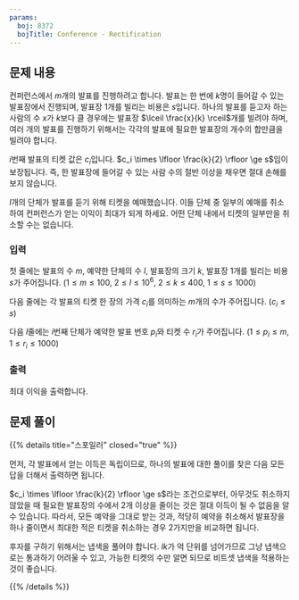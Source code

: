 ```yaml
---
params:
  boj: 8372
  bojTitle: Conference - Rectification
---
```


## 문제 내용

컨퍼런스에서 $m$개의 발표를 진행하려고 합니다. 발표는 한 번에 $k$명이 들어갈 수 있는 발표장에서 진행되며, 발표장 1개를 빌리는 비용은 $s$입니다.
하나의 발표를 듣고자 하는 사람의 수 $x$가 $k$보다 클 경우에는 발표장 $\lceil \frac{x}{k} \rceil$개를 빌려야 하며, 여러 개의 발표를 진행하기 위해서는 각각의 발표에 필요한 발표장의 개수의 합만큼을 빌려야 합니다.

$i$번째 발표의 티켓 값은 $c_i$입니다. $c_i \times \lfloor \frac{k}{2} \rfloor \ge s$임이 보장됩니다. 즉, 한 발표장에 들어갈 수 있는 사람 수의 절반 이상을 채우면 절대 손해를 보지 않습니다.

$l$개의 단체가 발표를 듣기 위해 티켓을 예매했습니다. 이들 단체 중 일부의 예매를 취소하여 컨퍼런스가 얻는 이익이 최대가 되게 하세요. 어떤 단체 내에서 티켓의 일부만을 취소할 수는 없습니다.

### 입력

첫 줄에는 발표의 수 $m$, 예약한 단체의 수 $l$, 발표장의 크기 $k$, 발표장 1개를 빌리는 비용 $s$가 주어집니다. ($1 \le m \le 100$, $2 \le l \le 10^6$, $2 \le k \le 400$, $1 \le s \le 1000$)

다음 줄에는 각 발표의 티켓 한 장의 가격 $c_i$를 의미하는 $m$개의 수가 주어집니다. ($c_i \le s$)

다음 $l$줄에는 $i$번째 단체가 예약한 발표 번호 $p_i$와 티켓 수 $r_i$가 주어집니다. ($1 \le p_i \le m$, $1 \le r_i \le 1000$)

### 출력

최대 이익을 출력합니다.

## 문제 풀이

{{% details title="스포일러" closed="true" %}}

먼저, 각 발표에서 얻는 이득은 독립이므로, 하나의 발표에 대한 풀이를 찾은 다음 모든 답을 더해서 출력하면 됩니다.

$c_i \times \lfloor \frac{k}{2} \rfloor \ge s$라는 조건으로부터, 아무것도 취소하지 않았을 때 필요한 발표장의 수에서 2개 이상을 줄이는 것은 절대 이득이 될 수 없음을 알 수 있습니다.
따라서, 모든 예약을 그대로 받는 것과, 적당히 예약을 취소해서 발표장을 하나 줄이면서 최대한 적은 티켓을 취소하는 경우 2가지만을 비교하면 됩니다.

후자를 구하기 위해서는 냅색을 풀어야 합니다. $lk$가 억 단위를 넘어가므로 그냥 냅색으로는 통과하기 어려울 수 있고, 가능한 티켓의 수만 알면 되므로 비트셋 냅색을 적용하는 것이 좋습니다.

{{% /details %}}
